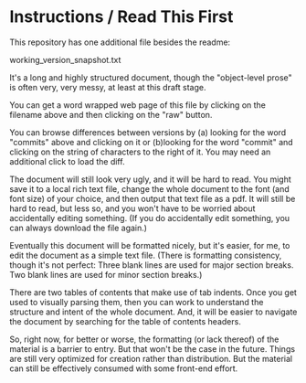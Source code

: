 # Instructions / Read This First

This repository has one additional file besides the readme:

working_version_snapshot.txt

It's a long and highly structured document, though the "object-level prose" is often very, very messy, at least at this draft stage.

You can get a word wrapped web page of this file by clicking on the filename above and then clicking on the "raw" button.

You can browse differences between versions by (a) looking for the word "commits" above and clicking on it or (b)looking for the word "commit" and clicking on the string of characters to the right of it. You may need an additional click to load the diff.

The document will still look very ugly, and it will be hard to read. You might save it to a local rich text file, change the whole document to the font (and font size) of your choice, and then output that text file as a pdf. It will still be hard to read, but less so, and you won't have to be worried about accidentally editing something. (If you do accidentally edit something, you can always download the file again.)

Eventually this document will be formatted nicely, but it's easier, for me, to edit the document as a simple text file. (There is formatting consistency, though it's not perfect: Three blank lines are used for major section breaks. Two blank lines are used for minor section breaks.)

There are two tables of contents that make use of tab indents. Once you get used to visually parsing them, then you can work to understand the structure and intent of the whole document. And, it will be easier to navigate the document by searching for the table of contents headers.

So, right now, for better or worse, the formatting (or lack thereof) of the material is a barrier to entry. But that won't be the case in the future. Things are still very optimized for creation rather than distribution. But the material can still be effectively consumed with some front-end effort.

